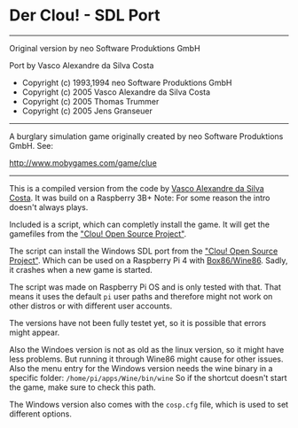 # Der Clou! - SDL Port
---

Original version by neo Software Produktions GmbH

Port by Vasco Alexandre da Silva Costa

- Copyright (c) 1993,1994 neo Software Produktions GmbH
- Copyright (c) 2005 Vasco Alexandre da Silva Costa
- Copyright (c) 2005 Thomas Trummer
- Copyright (c) 2005 Jens Granseuer

---

A burglary simulation game originally created by neo Software Produktions GmbH. See:

http://www.mobygames.com/game/clue

---

This is a compiled version from the code by [Vasco Alexandre da Silva Costa](https://github.com/vcosta/derclou).
It was build on a Raspberry 3B+
Note: For some reason the intro doesn't always plays.

Included is a script, which can completly install the game.
It will get the gamefiles from the ["Clou! Open Source Project"](https://sourceforge.net/projects/cosp/).

The script can install the Windows SDL port from the ["Clou! Open Source Project"](https://sourceforge.net/projects/cosp/).
Which can be used on a Raspberry Pi 4 with [Box86/Wine86](https://github.com/ptitSeb/box86).
Sadly, it crashes when a new game is started.

The script was made on Raspberry Pi OS and is only tested with that.
That means it uses the default `pi` user paths and therefore might not work
on other distros or with different user accounts.

The versions have not been fully testet yet, so it is possible that errors might appear.

Also the Windoes version is not as old as the linux version, so it might have less problems.
But running it through Wine86 might cause for other issues.
Also the menu entry for the Windows version needs the wine binary in a specific folder: `/home/pi/apps/Wine/bin/wine`
So if the shortcut doesn't start the game, make sure to check this path.

The Windows version also comes with the `cosp.cfg` file, which is used to set different options.
